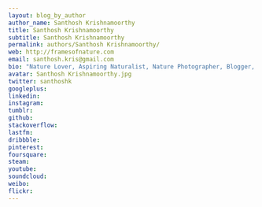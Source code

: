 ```yaml
---
layout: blog_by_author
author_name: Santhosh Krishnamoorthy
title: Santhosh Krishnamoorthy
subtitle: Santhosh Krishnamoorthy
permalink: authors/Santhosh Krishnamoorthy/
web: http://framesofnature.com
email: santhosh.kris@gmail.com
bio: "Nature Lover, Aspiring Naturalist, Nature Photographer, Blogger, based in Bangalore, India"
avatar: Santhosh Krishnamoorthy.jpg
twitter: santhoshk
googleplus:
linkedin:
instagram:
tumblr:
github:
stackoverflow:
lastfm:
dribbble:
pinterest:
foursquare:
steam:
youtube:
soundcloud:
weibo:
flickr:
---
```

